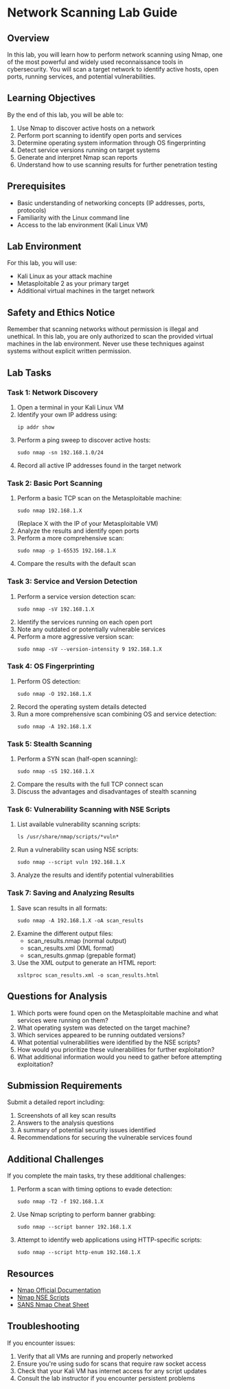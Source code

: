 # Network Scanning Lab Guide

## Overview

In this lab, you will learn how to perform network scanning using Nmap, one of the most powerful and widely used reconnaissance tools in cybersecurity. You will scan a target network to identify active hosts, open ports, running services, and potential vulnerabilities.

## Learning Objectives

By the end of this lab, you will be able to:

1. Use Nmap to discover active hosts on a network
2. Perform port scanning to identify open ports and services
3. Determine operating system information through OS fingerprinting
4. Detect service versions running on target systems
5. Generate and interpret Nmap scan reports
6. Understand how to use scanning results for further penetration testing

## Prerequisites

- Basic understanding of networking concepts (IP addresses, ports, protocols)
- Familiarity with the Linux command line
- Access to the lab environment (Kali Linux VM)

## Lab Environment

For this lab, you will use:

- Kali Linux as your attack machine
- Metasploitable 2 as your primary target
- Additional virtual machines in the target network

## Safety and Ethics Notice

Remember that scanning networks without permission is illegal and unethical. In this lab, you are only authorized to scan the provided virtual machines in the lab environment. Never use these techniques against systems without explicit written permission.

## Lab Tasks

### Task 1: Network Discovery

1. Open a terminal in your Kali Linux VM
2. Identify your own IP address using:
   ```
   ip addr show
   ```
3. Perform a ping sweep to discover active hosts:
   ```
   sudo nmap -sn 192.168.1.0/24
   ```
4. Record all active IP addresses found in the target network

### Task 2: Basic Port Scanning

1. Perform a basic TCP scan on the Metasploitable machine:
   ```
   sudo nmap 192.168.1.X
   ```
   (Replace X with the IP of your Metasploitable VM)
2. Analyze the results and identify open ports
3. Perform a more comprehensive scan:
   ```
   sudo nmap -p 1-65535 192.168.1.X
   ```
4. Compare the results with the default scan

### Task 3: Service and Version Detection

1. Perform a service version detection scan:
   ```
   sudo nmap -sV 192.168.1.X
   ```
2. Identify the services running on each open port
3. Note any outdated or potentially vulnerable services
4. Perform a more aggressive version scan:
   ```
   sudo nmap -sV --version-intensity 9 192.168.1.X
   ```

### Task 4: OS Fingerprinting

1. Perform OS detection:
   ```
   sudo nmap -O 192.168.1.X
   ```
2. Record the operating system details detected
3. Run a more comprehensive scan combining OS and service detection:
   ```
   sudo nmap -A 192.168.1.X
   ```

### Task 5: Stealth Scanning

1. Perform a SYN scan (half-open scanning):
   ```
   sudo nmap -sS 192.168.1.X
   ```
2. Compare the results with the full TCP connect scan
3. Discuss the advantages and disadvantages of stealth scanning

### Task 6: Vulnerability Scanning with NSE Scripts

1. List available vulnerability scanning scripts:
   ```
   ls /usr/share/nmap/scripts/*vuln*
   ```
2. Run a vulnerability scan using NSE scripts:
   ```
   sudo nmap --script vuln 192.168.1.X
   ```
3. Analyze the results and identify potential vulnerabilities

### Task 7: Saving and Analyzing Results

1. Save scan results in all formats:
   ```
   sudo nmap -A 192.168.1.X -oA scan_results
   ```
2. Examine the different output files:
   - scan_results.nmap (normal output)
   - scan_results.xml (XML format)
   - scan_results.gnmap (grepable format)
3. Use the XML output to generate an HTML report:
   ```
   xsltproc scan_results.xml -o scan_results.html
   ```

## Questions for Analysis

1. Which ports were found open on the Metasploitable machine and what services were running on them?
2. What operating system was detected on the target machine?
3. Which services appeared to be running outdated versions?
4. What potential vulnerabilities were identified by the NSE scripts?
5. How would you prioritize these vulnerabilities for further exploitation?
6. What additional information would you need to gather before attempting exploitation?

## Submission Requirements

Submit a detailed report including:

1. Screenshots of all key scan results
2. Answers to the analysis questions
3. A summary of potential security issues identified
4. Recommendations for securing the vulnerable services found

## Additional Challenges

If you complete the main tasks, try these additional challenges:

1. Perform a scan with timing options to evade detection:
   ```
   sudo nmap -T2 -f 192.168.1.X
   ```
2. Use Nmap scripting to perform banner grabbing:
   ```
   sudo nmap --script banner 192.168.1.X
   ```
3. Attempt to identify web applications using HTTP-specific scripts:
   ```
   sudo nmap --script http-enum 192.168.1.X
   ```

## Resources

- [Nmap Official Documentation](https://nmap.org/book/man.html)
- [Nmap NSE Scripts](https://nmap.org/nsedoc/)
- [SANS Nmap Cheat Sheet](https://www.sans.org/security-resources/sec560/netcat_cheat_sheet_v1.pdf)

## Troubleshooting

If you encounter issues:

1. Verify that all VMs are running and properly networked
2. Ensure you're using sudo for scans that require raw socket access
3. Check that your Kali VM has internet access for any script updates
4. Consult the lab instructor if you encounter persistent problems
